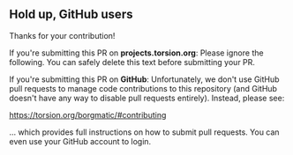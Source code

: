 ## Hold up, GitHub users

Thanks for your contribution! 

If you're submitting this PR on **projects.torsion.org**: Please ignore the following. You can safely delete this text before submitting your PR.

If you're submitting this PR on **GitHub**: Unfortunately, we don't use GitHub pull requests to manage code contributions to this repository (and GitHub doesn't have any way to disable pull requests entirely). Instead, please see:

https://torsion.org/borgmatic/#contributing

... which provides full instructions on how to submit pull requests. You can even use your GitHub account to login.

